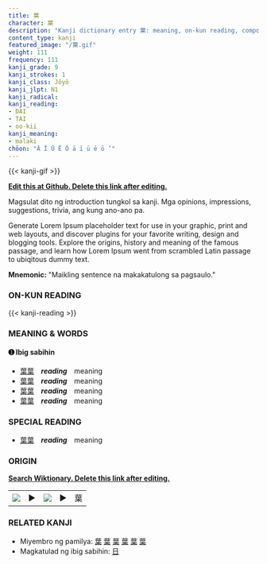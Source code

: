 ```yaml
---
title: 葉
character: 葉
description: "Kanji dictionary entry 葉: meaning, on-kun reading, compounds, origin, related kanji"
content_type: kanji
featured_image: "/葉.gif"
weight: 111
frequency: 111
kanji_grade: 9
kanji_strokes: 1
kanji_class: Jōyō
kanji_jlpt: N1
kanji_radical: 
kanji_reading: 
- DAI
- TAI
- oo-kii
kanji_meaning:
- malaki
chōon: "Ā Ī Ū Ē Ō ā ī ū ē ō ’"
---
```

[//]: # (Don't edit the line below. Kanji animated GIF code is automatically generated.)
{{< kanji-gif >}}

[//]: # (Edit below this line.)

**[Edit this at Github. Delete this link after editing.](https://github.com/tim0g/tim/tree/main/content/kanji/葉/index.md)**

Magsulat dito ng introduction tungkol sa kanji. Mga opinions, impressions, suggestions, trivia, ang kung ano-ano pa.

Generate Lorem Ipsum placeholder text for use in your graphic, print and web layouts, and discover plugins for your favorite writing, design and blogging tools. Explore the origins, history and meaning of the famous passage, and learn how Lorem Ipsum went from scrambled Latin passage to ubiqitous dummy text.
 
**Mnemonic:** "Maikling sentence na makakatulong sa pagsaulo."

### ON-KUN READING

[//]: # (Don't edit the line below. ON-KUN READING code is automatically generated.)
{{< kanji-reading >}}

### MEANING & WORDS

#### ➊ **Ibig sabihin**
  - [葉](../葉)[葉](../葉)　***reading***　meaning
  - [葉](../葉)[葉](../葉)　***reading***　meaning
  - [葉](../葉)[葉](../葉)　***reading***　meaning
  - [葉](../葉)[葉](../葉)　***reading***　meaning

### SPECIAL READING
  - [葉](../葉)[葉](../葉)　***reading***　meaning

### ORIGIN

**[Search Wiktionary. Delete this link after editing.](https://wiktionary.org/wiki/葉)**
<table class="kanji-table"><tr><td>
<img src="60px-葉-bronze.svg.png">
</td><td>▶</td><td>
<img src="60px-葉-oracle.svg.png">
</td><td>▶</td>
<td class="kanji-origin">葉</td>
</tr></table>

### RELATED KANJI
- Miyembro ng pamilya: [葉](../葉) [葉](../葉) [葉](../葉) [葉](../葉) [葉](../葉) [葉](../葉)
- Magkatulad ng ibig sabihin: [日](../日)
